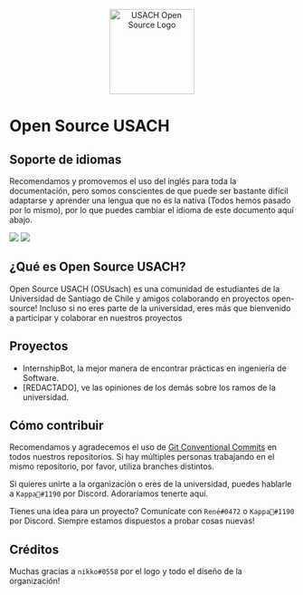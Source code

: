 <p align="center"><a href="https://www.linkedin.com/company/usachopensource" target="_blank" rel="noopener noreferrer"><img width="150" src="https://i.imgur.com/SirTMcU.png" alt="USACH Open Source Logo"></a></p>

# Open Source USACH

## Soporte de idiomas

Recomendamos y promovemos el uso del inglés para toda la documentación, pero somos conscientes de que puede ser bastante difícil adaptarse y aprender una lengua que no es la nativa (Todos hemos pasado por lo mismo), por lo que puedes cambiar el idioma de este documento aquí abajo.

<a href="https://github.com/open-source-usach/.github/blob/main/profile/README.md"><img src = "https://img.shields.io/badge/lang-en-blue"></a>
<a href = "https://github.com/open-source-usach/.github/blob/main/profile/README.es.md"><img src="https://img.shields.io/badge/lang-es-yellow"></a>

## ¿Qué es Open Source USACH?
Open Source USACH (OSUsach) es una comunidad de estudiantes de la Universidad de Santiago de Chile y amigos colaborando en proyectos open-source! Incluso si no eres parte de la universidad, eres más que bienvenido a participar y colaborar en nuestros proyectos

## Proyectos

- InternshipBot, la mejor manera de encontrar prácticas en ingeniería de Software.
- [REDACTADO], ve las opiniones de los demás sobre los ramos de la universidad.

## Cómo contribuir

Recomendamos y agradecemos el uso de [Git Conventional Commits](https://gist.github.com/qoomon/5dfcdf8eec66a051ecd85625518cfd13) en todos nuestros repositorios. Si hay múltiples personas trabajando en el mismo repositorio, por favor, utiliza branches distintos.

Si quieres unirte a la organización o eres de la universidad, puedes hablarle a `Kappa🐸#1190` por Discord. Adoraríamos tenerte aquí.

Tienes una idea para un proyecto? Comunícate con `René#0472` o `Kappa🐸#1190` por Discord. Siempre estamos dispuestos a probar cosas nuevas!

## Créditos
Muchas gracias a `nikko#0558` por el logo y todo el diseño de la organización!
